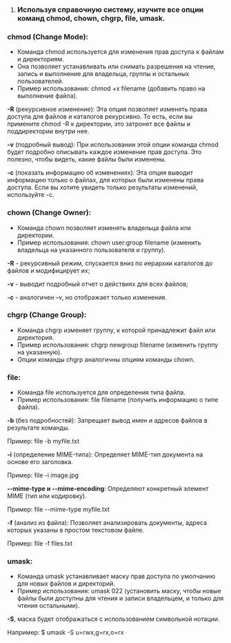 1. ### Используя справочную систему, изучите все опции команд chmod, chown, chgrp, file, umask.

### __chmod__ (Change Mode):
- Команда chmod используется для изменения прав доступа к файлам и директориям.
- Она позволяет устанавливать или снимать разрешения на чтение, запись и выполнение для владельца, группы и остальных пользователей.
- Пример использования: chmod +x filename (добавить право на выполнение файла).

__-R__ (рекурсивное изменение):
Эта опция позволяет изменять права доступа для файлов и каталогов рекурсивно. То есть, если вы примените chmod -R к директории, это затронет все файлы и поддиректории внутри нее.

__-v__ (подробный вывод):
При использовании этой опции команда chmod будет подробно описывать каждое изменение прав доступа. Это полезно, чтобы видеть, какие файлы были изменены.

__-c__ (показать информацию об изменениях):
Эта опция выводит информацию только о файлах, для которых были изменены права доступа. Если вы хотите увидеть только результаты изменений, используйте -c.

### __chown__ (Change Owner):
- Команда chown позволяет изменять владельца файла или директории.
- Пример использования: chown user:group filename (изменить владельца на указанного пользователя и группу).

__-R__ - рекурсивный режим, спускается вниз по иерархии каталогов до файлов и модифицирует их;

__-v__ - выводит подробный отчет о действиях для всех файлов;

__-c__ - аналогичен –v, но отображает только изменения. 

### __chgrp__ (Change Group):
- Команда chgrp изменяет группу, к которой принадлежит файл или директория.
- Пример использования: chgrp newgroup filename (изменить группу на указанную).
- Опции команды chgrp аналогичны опциям команды chown. 

### __file__:
- Команда file используется для определения типа файла.
- Пример использования: file filename (получить информацию о типе файла).

__-b__ (без подробностей):
Запрещает вывод имен и адресов файлов в результате команды.

Пример:
file -b myfile.txt

__-i__ (определение MIME-типа):
Определяет MIME-тип документа на основе его заголовка.

Пример:
file -i image.jpg

__--mime-type и --mime-encoding__:
Определяют конкретный элемент MIME (тип или кодировку).

Пример:
file --mime-type myfile.txt

__-f__ (анализ из файла):
Позволяет анализировать документы, адреса которых указаны в простом текстовом файле.

Пример:
file -f files.txt

### __umask__:
- Команда umask устанавливает маску прав доступа по умолчанию для новых файлов и директорий.
- Пример использования: umask 022 (установить маску, чтобы новые файлы были доступны для чтения и записи владельцем, и только для чтения остальными).

__-S__, маска будет отображаться с использованием символьной нотации. 

Например:
$ umask -S
u=rwx,g=rx,o=rx

